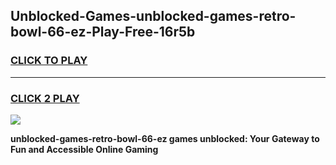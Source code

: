
## Unblocked-Games-unblocked-games-retro-bowl-66-ez-Play-Free-16r5b
<h3>
<a href="https://premium76.site?title=unblocked-games-retro-bowl-66-ez&ref=18A1">CLICK TO PLAY</a></h3>
<hr>

<h3>
<a href="https://premium76.site?title=unblocked-games-retro-bowl-66-ez&ref=18A1">CLICK 2 PLAY</a>
  
</h3>

<a href="https://premium76.site?title=unblocked-games-retro-bowl-66-ez&ref=18A1"><img src="https://clearcache.store/games.png"></a>


**unblocked-games-retro-bowl-66-ez games unblocked: Your Gateway to Fun and Accessible Online Gaming**
